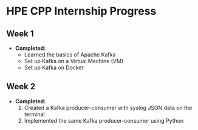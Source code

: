 # HPE CPP Internship Progress

## Week 1
- **Completed:**
  - Learned the basics of Apache Kafka
  - Set up Kafka on a Virtual Machine (VM)
  - Set up Kafka on Docker

## Week 2
- **Completed:**
  1. Created a Kafka producer-consumer with syslog JSON data on the terminal
  2. Implemented the same Kafka producer-consumer using Python

